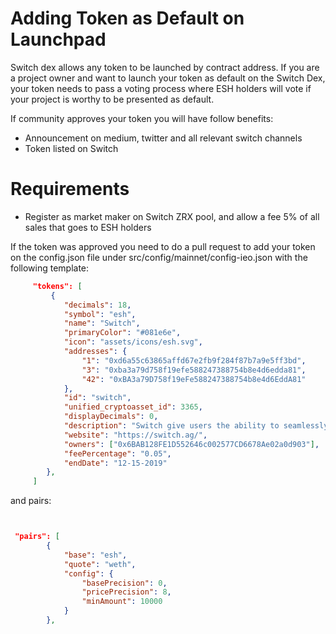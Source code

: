 # Adding Token as Default on Launchpad

Switch dex allows any token to be launched by contract address. If you are a project owner and want
to launch your token as default on the Switch Dex, your token needs to pass a voting process where ESH holders will vote if your project is worthy to be presented as default. 

If community approves your token you will have follow benefits:

- Announcement on medium, twitter and all relevant switch channels
- Token listed on Switch


# Requirements

- Register as market maker on Switch ZRX pool, and allow a fee 5% of all sales that goes to ESH holders

If the token was approved you need to do a pull request to add your token on the config.json file under src/config/mainnet/config-ieo.json with the following template:

```json
     "tokens": [
         {
            "decimals": 18,
            "symbol": "esh",
            "name": "Switch",
            "primaryColor": "#081e6e",
            "icon": "assets/icons/esh.svg",
            "addresses": {
                "1": "0xd6a55c63865affd67e2fb9f284f87b7a9e5ff3bd",
                "3": "0xba3a79d758f19efe588247388754b8e4d6edda81",
                "42": "0xBA3a79D758f19eFe588247388754b8e4d6EddA81"
            },
            "id": "switch",
            "unified_cryptoasset_id": 3365,
            "displayDecimals": 0,
            "description": "Switch give users the ability to seamlessly 'switch' between other assets, buy gift cards, donate to non-profits, and gamble.",
            "website": "https://switch.ag/",
            "owners": ["0x6BAB128FE1D552646c002577CD6678Ae02a0d903"],
            "feePercentage": "0.05",
            "endDate": "12-15-2019"
        },  
     ]
```

and pairs:

```json


 "pairs": [
        {
            "base": "esh",
            "quote": "weth",
            "config": {
                "basePrecision": 0,
                "pricePrecision": 8,
                "minAmount": 10000
            }
        },
```

